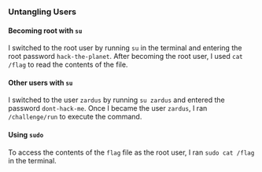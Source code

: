 ### Untangling Users

#### Becoming root with `su`
I switched to the root user by running `su` in the terminal and entering the root password `hack-the-planet`. After becoming the root user, I used `cat /flag` to read the contents of the file.

#### Other users with `su`
I switched to the user `zardus` by running `su zardus` and entered the password `dont-hack-me`. Once I became the user `zardus`, I ran `/challenge/run` to execute the command.

#### Using `sudo`
To access the contents of the `flag` file as the root user, I ran `sudo cat /flag` in the terminal.
